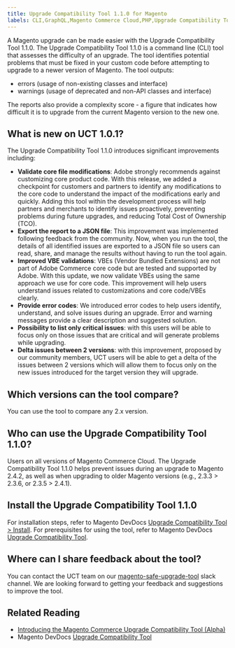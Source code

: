 ```yaml
---
title: Upgrade Compatibility Tool 1.1.0 for Magento
labels: CLI,GraphQL,Magento Commerce Cloud,PHP,Upgrade Compatibility Tool,announcements,command line,deprecated,reports,update,upgrade,version,1.1.0
---
```


A Magento upgrade can be made easier with the Upgrade Compatibility Tool 1.1.0. The Upgrade Compatibility Tool 1.1.0 is a command line (CLI) tool that assesses the difficulty of an upgrade. The tool identifies potential problems that must be fixed in your custom code before attempting to upgrade to a newer version of Magento. The tool outputs:

* errors (usage of non-existing classes and interface)
* warnings (usage of deprecated and non-API classes and interface)

The reports also provide a complexity score - a figure that indicates how difficult it is to upgrade from the current Magento version to the new one.

## What is new on UCT 1.0.1?

The Upgrade Compatibility Tool 1.1.0 introduces significant improvements including:

* **Validate core file modifications**: Adobe strongly recommends against customizing core product code. With this release, we added a checkpoint for customers and partners to identify any modifications to the core code to understand the impact of the modifications early and quickly. Adding this tool within the development process will help partners and merchants to identify issues proactively, preventing problems during future upgrades, and reducing Total Cost of Ownership (TCO).
* **Export the report to a JSON file**: This improvement was implemented following feedback from the community. Now, when you run the tool, the details of all identified issues are exported to a JSON file so users can read, share, and manage the results without having to run the tool again.
* **Improved VBE validations**: VBEs (Vendor Bundled Extensions) are not part of Adobe Commerce core code but are tested and supported by Adobe. With this update, we now validate VBEs using the same approach we use for core code. This improvement will help users understand issues related to customizations and core code/VBEs clearly.
* **Provide error codes**: We introduced error codes to help users identify, understand, and solve issues during an upgrade. Error and warning messages provide a clear description and suggested solution.
* **Possibility to list only critical issues**: with this users will be able to focus only on those issues that are critical and will generate problems while upgrading.
* **Delta issues between 2 versions**: with this improvement, proposed by our community members, UCT users will be able to get a delta of the issues between 2 versions which will allow them to focus only on the new issues introduced for the target version they will upgrade.

## Which versions can the tool compare?
You can use the tool to compare any 2.x version.

## Who can use the Upgrade Compatibility Tool 1.1.0?

Users on all versions of Magento Commerce Cloud. The Upgrade Compatibility Tool 1.1.0 helps prevent issues during an upgrade to Magento 2.4.2, as well as when upgrading to older Magento versions (e.g., 2.3.3 > 2.3.6, or 2.3.5 > 2.4.1).

## Install the Upgrade Compatibility Tool 1.1.0

For installation steps, refer to Magento DevDocs [Upgrade Compatibility Tool > Install](https://devdocs.magento.com/upgrade-compatibility-tool/install.html). For prerequisites for using the tool, refer to Magento DevDocs [Upgrade Compatibility Tool](https://devdocs.magento.com/upgrade-compatibility-tool/prerequisites.html).

## Where can I share feedback about the tool?

You can contact the UCT team on our [magento-safe-upgrade-tool](https://magentocommeng.slack.com/archives/C019Y143U9F) slack channel. We are looking forward to getting your feedback and suggestions to improve the tool.

## Related Reading

* [Introducing the Magento Commerce Upgrade Compatibility Tool (Alpha)](https://magento.com/blog/magento-news/introducing-upgrade-compatibility-tool)
* Magento DevDocs [Upgrade Compatibility Tool](https://devdocs.magento.com/upgrade-compatibility-tool/introduction.html)
